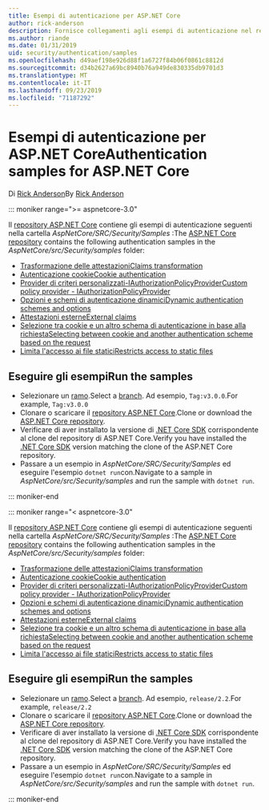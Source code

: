 ```yaml
---
title: Esempi di autenticazione per ASP.NET Core
author: rick-anderson
description: Fornisce collegamenti agli esempi di autenticazione nel repository ASP.NET Core.
ms.author: riande
ms.date: 01/31/2019
uid: security/authentication/samples
ms.openlocfilehash: d49aef198e926d88f1a6727f84b06f0861c8812d
ms.sourcegitcommit: d34b2627a69bc8940b76a949de830335db9701d3
ms.translationtype: MT
ms.contentlocale: it-IT
ms.lasthandoff: 09/23/2019
ms.locfileid: "71187292"
---
```

# <a name="authentication-samples-for-aspnet-core"></a><span data-ttu-id="7bd46-103">Esempi di autenticazione per ASP.NET Core</span><span class="sxs-lookup"><span data-stu-id="7bd46-103">Authentication samples for ASP.NET Core</span></span>

<span data-ttu-id="7bd46-104">Di [Rick Anderson](https://twitter.com/RickAndMSFT)</span><span class="sxs-lookup"><span data-stu-id="7bd46-104">By [Rick Anderson](https://twitter.com/RickAndMSFT)</span></span>

::: moniker range=">= aspnetcore-3.0"

<span data-ttu-id="7bd46-105">Il [repository ASP.NET Core](https://github.com/aspnet/AspNetCore) contiene gli esempi di autenticazione seguenti nella cartella *AspNetCore/SRC/Security/Samples* :</span><span class="sxs-lookup"><span data-stu-id="7bd46-105">The [ASP.NET Core repository](https://github.com/aspnet/AspNetCore) contains the following authentication samples in the *AspNetCore/src/Security/samples* folder:</span></span>

* [<span data-ttu-id="7bd46-106">Trasformazione delle attestazioni</span><span class="sxs-lookup"><span data-stu-id="7bd46-106">Claims transformation</span></span>](https://github.com/aspnet/AspNetCore/tree/release/3.0/src/Security/samples/ClaimsTransformation)
* [<span data-ttu-id="7bd46-107">Autenticazione cookie</span><span class="sxs-lookup"><span data-stu-id="7bd46-107">Cookie authentication</span></span>](https://github.com/aspnet/AspNetCore/tree/release/3.0/src/Security/samples/Cookies)
* [<span data-ttu-id="7bd46-108">Provider di criteri personalizzati-IAuthorizationPolicyProvider</span><span class="sxs-lookup"><span data-stu-id="7bd46-108">Custom policy provider - IAuthorizationPolicyProvider</span></span>](https://github.com/aspnet/AspNetCore/tree/release/3.0/src/Security/samples/CustomPolicyProvider)
* [<span data-ttu-id="7bd46-109">Opzioni e schemi di autenticazione dinamici</span><span class="sxs-lookup"><span data-stu-id="7bd46-109">Dynamic authentication schemes and options</span></span>](https://github.com/aspnet/AspNetCore/tree/release/3.0/src/Security/samples/DynamicSchemes)
* [<span data-ttu-id="7bd46-110">Attestazioni esterne</span><span class="sxs-lookup"><span data-stu-id="7bd46-110">External claims</span></span>](https://github.com/aspnet/AspNetCore/tree/release/3.0/src/Security/samples/Identity.ExternalClaims)
* [<span data-ttu-id="7bd46-111">Selezione tra cookie e un altro schema di autenticazione in base alla richiesta</span><span class="sxs-lookup"><span data-stu-id="7bd46-111">Selecting between cookie and another authentication scheme based on the request</span></span>](https://github.com/aspnet/AspNetCore/tree/release/3.0/src/Security/samples/PathSchemeSelection)
* [<span data-ttu-id="7bd46-112">Limita l'accesso ai file statici</span><span class="sxs-lookup"><span data-stu-id="7bd46-112">Restricts access to static files</span></span>](https://github.com/aspnet/AspNetCore/tree/release/3.0/src/Security/samples/StaticFilesAuth)

## <a name="run-the-samples"></a><span data-ttu-id="7bd46-113">Eseguire gli esempi</span><span class="sxs-lookup"><span data-stu-id="7bd46-113">Run the samples</span></span>

* <span data-ttu-id="7bd46-114">Selezionare un [ramo](https://github.com/aspnet/AspNetCore).</span><span class="sxs-lookup"><span data-stu-id="7bd46-114">Select a [branch](https://github.com/aspnet/AspNetCore).</span></span> <span data-ttu-id="7bd46-115">Ad esempio, `Tag:v3.0.0`.</span><span class="sxs-lookup"><span data-stu-id="7bd46-115">For example, `Tag:v3.0.0`</span></span>
* <span data-ttu-id="7bd46-116">Clonare o scaricare il [repository ASP.NET Core](https://github.com/aspnet/AspNetCore).</span><span class="sxs-lookup"><span data-stu-id="7bd46-116">Clone or download the [ASP.NET Core repository](https://github.com/aspnet/AspNetCore).</span></span>
* <span data-ttu-id="7bd46-117">Verificare di aver installato la versione di [.NET Core SDK](https://www.microsoft.com/net/download/all) corrispondente al clone del repository di ASP.NET Core.</span><span class="sxs-lookup"><span data-stu-id="7bd46-117">Verify you have installed the [.NET Core SDK](https://www.microsoft.com/net/download/all) version matching the clone of the ASP.NET Core repository.</span></span>
* <span data-ttu-id="7bd46-118">Passare a un esempio in *AspNetCore/SRC/Security/Samples* ed eseguire l'esempio `dotnet run`con.</span><span class="sxs-lookup"><span data-stu-id="7bd46-118">Navigate to a sample in *AspNetCore/src/Security/samples* and run the sample with `dotnet run`.</span></span>

::: moniker-end

::: moniker range="< aspnetcore-3.0"

<span data-ttu-id="7bd46-119">Il [repository ASP.NET Core](https://github.com/aspnet/AspNetCore) contiene gli esempi di autenticazione seguenti nella cartella *AspNetCore/SRC/Security/Samples* :</span><span class="sxs-lookup"><span data-stu-id="7bd46-119">The [ASP.NET Core repository](https://github.com/aspnet/AspNetCore) contains the following authentication samples in the *AspNetCore/src/Security/samples* folder:</span></span>

* [<span data-ttu-id="7bd46-120">Trasformazione delle attestazioni</span><span class="sxs-lookup"><span data-stu-id="7bd46-120">Claims transformation</span></span>](https://github.com/aspnet/AspNetCore/tree/release/2.2/src/Security/samples/ClaimsTransformation)
* [<span data-ttu-id="7bd46-121">Autenticazione cookie</span><span class="sxs-lookup"><span data-stu-id="7bd46-121">Cookie authentication</span></span>](https://github.com/aspnet/AspNetCore/tree/release/2.2/src/Security/samples/Cookies)
* [<span data-ttu-id="7bd46-122">Provider di criteri personalizzati-IAuthorizationPolicyProvider</span><span class="sxs-lookup"><span data-stu-id="7bd46-122">Custom policy provider - IAuthorizationPolicyProvider</span></span>](https://github.com/aspnet/AspNetCore/tree/release/2.2/src/Security/samples/CustomPolicyProvider)
* [<span data-ttu-id="7bd46-123">Opzioni e schemi di autenticazione dinamici</span><span class="sxs-lookup"><span data-stu-id="7bd46-123">Dynamic authentication schemes and options</span></span>](https://github.com/aspnet/AspNetCore/tree/release/2.2/src/Security/samples/DynamicSchemes)
* [<span data-ttu-id="7bd46-124">Attestazioni esterne</span><span class="sxs-lookup"><span data-stu-id="7bd46-124">External claims</span></span>](https://github.com/aspnet/AspNetCore/tree/release/2.2/src/Security/samples/Identity.ExternalClaims)
* [<span data-ttu-id="7bd46-125">Selezione tra cookie e un altro schema di autenticazione in base alla richiesta</span><span class="sxs-lookup"><span data-stu-id="7bd46-125">Selecting between cookie and another authentication scheme based on the request</span></span>](https://github.com/aspnet/AspNetCore/tree/release/2.2/src/Security/samples/PathSchemeSelection)
* [<span data-ttu-id="7bd46-126">Limita l'accesso ai file statici</span><span class="sxs-lookup"><span data-stu-id="7bd46-126">Restricts access to static files</span></span>](https://github.com/aspnet/AspNetCore/tree/release/2.2/src/Security/samples/StaticFilesAuth)

## <a name="run-the-samples"></a><span data-ttu-id="7bd46-127">Eseguire gli esempi</span><span class="sxs-lookup"><span data-stu-id="7bd46-127">Run the samples</span></span>

* <span data-ttu-id="7bd46-128">Selezionare un [ramo](https://github.com/aspnet/AspNetCore).</span><span class="sxs-lookup"><span data-stu-id="7bd46-128">Select a [branch](https://github.com/aspnet/AspNetCore).</span></span> <span data-ttu-id="7bd46-129">Ad esempio, `release/2.2`.</span><span class="sxs-lookup"><span data-stu-id="7bd46-129">For example, `release/2.2`</span></span>
* <span data-ttu-id="7bd46-130">Clonare o scaricare il [repository ASP.NET Core](https://github.com/aspnet/AspNetCore).</span><span class="sxs-lookup"><span data-stu-id="7bd46-130">Clone or download the [ASP.NET Core repository](https://github.com/aspnet/AspNetCore).</span></span>
* <span data-ttu-id="7bd46-131">Verificare di aver installato la versione di [.NET Core SDK](https://www.microsoft.com/net/download/all) corrispondente al clone del repository di ASP.NET Core.</span><span class="sxs-lookup"><span data-stu-id="7bd46-131">Verify you have installed the [.NET Core SDK](https://www.microsoft.com/net/download/all) version matching the clone of the ASP.NET Core repository.</span></span>
* <span data-ttu-id="7bd46-132">Passare a un esempio in *AspNetCore/SRC/Security/Samples* ed eseguire l'esempio `dotnet run`con.</span><span class="sxs-lookup"><span data-stu-id="7bd46-132">Navigate to a sample in *AspNetCore/src/Security/samples* and run the sample with `dotnet run`.</span></span>

::: moniker-end
